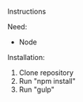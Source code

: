 
Instructions


Need:
  - Node
  
  
Installation: 

1. Clone repository
2. Run "npm install"
3. Run "gulp"
